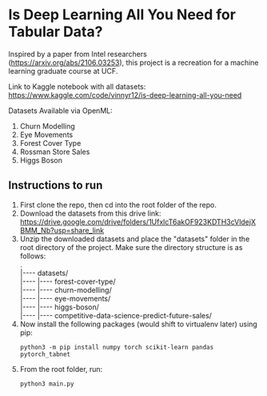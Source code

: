 # Is Deep Learning All You Need for Tabular Data?

Inspired by a paper from Intel researchers (https://arxiv.org/abs/2106.03253), this project is a recreation for a machine learning graduate course at UCF.

Link to Kaggle notebook with all datasets: https://www.kaggle.com/code/vinnyr12/is-deep-learning-all-you-need

Datasets Available via OpenML:
1. Churn Modelling
2. Eye Movements
3. Forest Cover Type
4. Rossman Store Sales
5. Higgs Boson


## Instructions to run
1. First clone the repo, then cd into the root folder of the repo.
2. Download the datasets from this drive link: https://drive.google.com/drive/folders/1UfxlcT6akOF923KDTH3cVldejXBMM_Nb?usp=share_link
3. Unzip the downloaded datasets and place the "datasets" folder in the root directory of the project. Make sure the directory structure is as follows:\
    .\
    |---- datasets/\
    |---- |---- forest-cover-type/\
    |---- |---- churn-modelling/\
    |---- |---- eye-movements/\
    |---- |---- higgs-boson/\
    |---- |---- competitive-data-science-predict-future-sales/
4. Now install the following packages (would shift to virtualenv later) using pip:
    ```
    python3 -m pip install numpy torch scikit-learn pandas pytorch_tabnet
    ```
5. From the root folder, run: 
    ```
    python3 main.py
    ```
